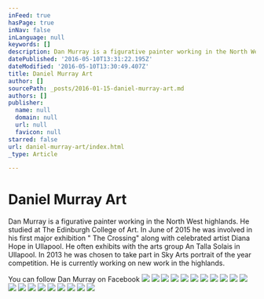 ```yaml
---
inFeed: true
hasPage: true
inNav: false
inLanguage: null
keywords: []
description: Dan Murray is a figurative painter working in the North West highlands. He studied at The Edinburgh College of Art. In June of 2015 he was involved in his first major exhibition ” The Crossing” along with celebrated artist Diana Hope in Ullapool. He often exhibits with the arts group An Talla Solais in Ullapool. In 2013 he was chosen to take part in Sky Arts portrait of the year competition. He is currently working on new work in the highlands.
datePublished: '2016-05-10T13:31:22.195Z'
dateModified: '2016-05-10T13:30:49.407Z'
title: Daniel Murray Art
author: []
sourcePath: _posts/2016-01-15-daniel-murray-art.md
authors: []
publisher:
  name: null
  domain: null
  url: null
  favicon: null
starred: false
url: daniel-murray-art/index.html
_type: Article

---
```

# Daniel Murray Art

Dan Murray is a figurative painter working in the North West highlands. He studied at The Edinburgh College of Art. In June of 2015 he was involved in his first major exhibition " The Crossing" along with celebrated artist Diana Hope in Ullapool. He often exhibits with the arts group An Talla Solais in Ullapool. In 2013 he was chosen to take part in Sky Arts portrait of the year competition. He is currently working on new work in the highlands.

You can follow Dan Murray on Facebook
![](https://the-grid-user-content.s3-us-west-2.amazonaws.com/a86590e8-ac9b-408c-8ebc-2abc240d5b40.jpg)
![](https://the-grid-user-content.s3-us-west-2.amazonaws.com/b2b510d8-e767-4f43-abae-ba11e7fb79e7.jpg)
![](https://the-grid-user-content.s3-us-west-2.amazonaws.com/6af5033d-6f61-4885-a310-56c5676f5283.jpg)
![](https://the-grid-user-content.s3-us-west-2.amazonaws.com/93ca50b6-1cfd-4fd7-81f9-bbb85985fe98.jpg)
![](https://the-grid-user-content.s3-us-west-2.amazonaws.com/67a2524d-5dd1-4ebf-9896-a09b1e01c121.jpg)
![](https://the-grid-user-content.s3-us-west-2.amazonaws.com/9bdd2d0a-d437-451b-81f5-ef2a81708591.jpg)
![](https://the-grid-user-content.s3-us-west-2.amazonaws.com/42a89b66-8fee-4e10-bae9-b32e0d742f9c.jpg)
![](https://the-grid-user-content.s3-us-west-2.amazonaws.com/a6e037ed-d72a-44d2-a9e3-b59f2f0de547.jpg)
![](https://the-grid-user-content.s3-us-west-2.amazonaws.com/b51bac9c-7405-4611-8648-c155a2ef898b.jpg)
![](https://the-grid-user-content.s3-us-west-2.amazonaws.com/32b9f6e0-89f7-4d4c-9e13-b81065621863.jpg)
![](https://the-grid-user-content.s3-us-west-2.amazonaws.com/f658b177-4772-4831-a630-f16dfed56fdc.jpg)
![](https://the-grid-user-content.s3-us-west-2.amazonaws.com/4c443060-3241-4432-b0ac-3952531a7d3e.jpg)
![](https://the-grid-user-content.s3-us-west-2.amazonaws.com/d17158b3-0c35-41e0-8b0a-de577ed28c8f.jpg)
![](https://the-grid-user-content.s3-us-west-2.amazonaws.com/5bb9675c-1314-4710-a0a0-5a95c1691675.jpg)
![](https://the-grid-user-content.s3-us-west-2.amazonaws.com/a52ef9f5-469f-4f04-9675-f927c8aafc62.jpg)
![](https://the-grid-user-content.s3-us-west-2.amazonaws.com/bfd03e81-3e12-491c-8c88-95a4242d4ef6.jpg)
![](https://the-grid-user-content.s3-us-west-2.amazonaws.com/0c86d62f-e9d5-42c4-b346-801b10180ec5.jpg)
![](https://the-grid-user-content.s3-us-west-2.amazonaws.com/0d49a6f5-12b6-4d2f-a607-b7419c33d0b5.jpg)
![](https://the-grid-user-content.s3-us-west-2.amazonaws.com/22749753-af2a-4321-b578-bd8a0b218704.jpg)
![](https://the-grid-user-content.s3-us-west-2.amazonaws.com/8871bb8e-c8bf-4f07-8180-abc326e8139f.jpg)
